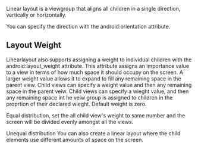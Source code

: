 Linear layout is a viewgroup that aligns all children in a single direction, vertically or horizontally.

You can specify the direction with the android:orientation attribute. 

## Layout Weight
Linearlayout also supports assigning a weight to individual children with the android:layout_weight attribute. This attribute assigns an importance value to a view in terms of how much space it should occupy on the screen. A larger weight value allows it to expand to fill any remaining space in the parent view. Child views can specify a weight value and then any remaining space in the parent veiw. Child views can specify a wieght value, and then any remaining space int he veiw group is assigned to children in the proprtion of their declared wieght.  Default weight is zero. 

Equal distribution, set the all child view's weight to same number and the screen will be divided evenly amongst all the views. 

Unequal distribution
You can also create a linear layout where the child elements use different amounts of space on the screen. 
